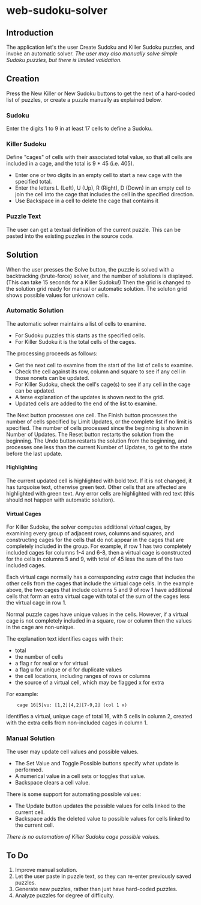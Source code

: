 # web-sudoku-solver

## Introduction

The application let's the user Create Sudoku and Killer Sudoku puzzles, and invoke an automatic solver.
_The user may also manually solve simple Sudoku puzzles, but there is limited validation._

## Creation

Press the New Killer or New Sudoku buttons to get the next of a hard-coded list of puzzles,
or create a puzzle manually as explained below.

### Sudoku

Enter the digits 1 to 9 in at least 17 cells to define a Sudoku.

### Killer Sudoku

Define "cages" of cells with their associated total value, so that all cells are included in a cage,
and the total is 9 \* 45 (i.e. 405).

-   Enter one or two digits in an empty cell to start a new cage with the specified total.
-   Enter the letters L (Left), U (Up), R (Right), D (Down) in an empty cell to join the cell into
    the cage that includes the cell in the specified direction.
-   Use Backspace in a cell to delete the cage that contains it

### Puzzle Text

The user can get a textual definition of the current puzzle.
This can be pasted into the existing puzzles in the source code.

## Solution

When the user presses the Solve button, the puzzle is solved with a backtracking (brute-force) solver, and the number of solutions is displayed.
(This can take 15 seconds for a Killer Sudoku!)
Then the grid is changed to the solution grid ready for manual or automatic solution. The soluton grid shows possible values for unknown cells.

### Automatic Solution

The automatic solver maintains a list of cells to examine.

-   For Sudoku puzzles this starts as the specified cells.
-   For Killer Sudoku it is the total cells of the cages.

The processing proceeds as follows:

-   Get the next cell to examine from the start of the list of cells to examine.
-   Check the cell against its row, column and square to see if any cell in those nonets can be updated.
-   For Killer Sudoku, check the cell's cage(s) to see if any cell in the cage can be updated.
-   A terse explanation of the updates is shown next to the grid.
-   Updated cells are added to the end of the list to examine.

The Next button processes one cell.
The Finish button processes the number of cells specified by Limit Updates, or the complete list if no limit is specified.
The number of cells processed since the beginning is shown in Number of Updates.
The Reset button restarts the solution from the beginning.
The Undo button restarts the solution from the beginning, and processes one less than the current Number of Updates,
to get to the state before the last update.

#### Highlighting

The current updated cell is highlighted with bold text. If it is not changed, it has turquoise text, otherwise green text.
Other cells that are affected are highlighted with green text.
Any error cells are highlighted with red text (this should not happen with automatic solution).

#### Virtual Cages

For Killer Sudoku, the solver computes additional _virtual_ cages, by examining every group of adjacent rows, columns and squares, and constructing cages for the cells that do not appear in the cages that are completely included in the group.
For example, if row 1 has two completely included cages for columns 1-4 and 6-8, then a virtual cage is constructed for the cells in columns 5 and 9, with total of 45 less the sum of the two included cages.

Each virtual cage normally has a corresponding _extra_ cage that includes the other cells from the cages that include the virtual cage cells.
In the example above, the two cages that include columns 5 and 9 of row 1 have additional cells that form an extra virtual cage with total of the sum of the cages less the virtual cage in row 1.

Normal puzzle cages have unique values in the cells.
However, if a virtual cage is not completely included in a square, row or column then the values in the cage are non-unique.

The explanation text identifies cages with their:

-   total
-   the number of cells
-   a flag r for real or v for virtual
-   a flag u for unique or d for duplicate values
-   the cell locations, including ranges of rows or columns
-   the source of a virtual cell, which may be flagged x for extra

For example:

```
    cage 16[5]vu: [1,2][4,2][7-9,2] (col 1 x)
```

identifies a virtual, unique cage of total 16, with 5 cells in column 2, created with the extra cells from non-included cages in column 1.

### Manual Solution

The user may update cell values and possible values.

-   The Set Value and Toggle Possible buttons specify what update is performed.
-   A numerical value in a cell sets or toggles that value.
-   Backspace clears a cell value.

There is some support for automating possible values:

-   The Update button updates the possible values for cells linked to the current cell.
-   Backspace adds the deleted value to possible values for cells linked to the current cell.

_There is no automation of Killer Sudoku cage possible values._

## To Do

1. Improve manual solution.
2. Let the user paste in puzzle text, so they can re-enter previously saved puzzles.
3. Generate new puzzles, rather than just have hard-coded puzzles.
4. Analyze puzzles for degree of difficulty.
